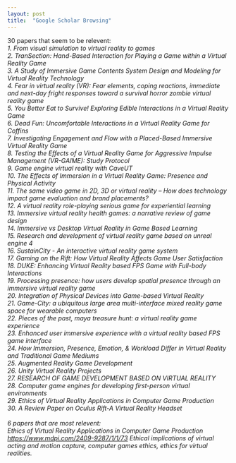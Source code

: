 ```yaml
---
layout: post
title:  "Google Scholar Browsing"
---
```

30 papers that seem to be relevent:<br>
<i> 1. From visual simulation to virtual reality to games<br>
<i> 2. TranSection: Hand-Based Interaction for Playing a Game within a Virtual Reality Game<br>
<i> 3. A Study of Immersive Game Contents System Design and Modeling for Virtual Reality Technology<br>
<i> 4. Fear in virtual reality (VR): Fear elements, coping reactions, immediate and next-day fright responses toward a survival horror zombie virtual reality game<br>
<i> 5. You Better Eat to Survive! Exploring Edible Interactions in a Virtual Reality Game<br>
<i> 6. Dead Fun: Uncomfortable Interactions in a Virtual Reality Game for Coffins<br>
<i> 7. Investigating Engagement and Flow with a Placed-Based Immersive Virtual Reality Game<br>
<i> 8. Testing the Effects of a Virtual Reality Game for Aggressive Impulse Management (VR-GAIME): Study Protocol<br>
<i> 9. Game engine virtual reality with CaveUT<br>
<i> 10. The Effects of Immersion in a Virtual Reality Game: Presence and Physical Activity<br>
<i> 11. The same video game in 2D,  3D or virtual reality – How does technology impact game evaluation and brand placements?<br>
<i> 12. A virtual reality role-playing serious game for experiential learning<br>
<i> 13. Immersive virtual reality health games: a narrative review of game design<br>
<i> 14. Immersive vs Desktop Virtual Reality in Game Based Learning<br>
<i> 15. Research and development of virtual reality game based on unreal engine 4<br>
<i> 16. SustainCity - An interactive virtual reality game system<br>
<i> 17. Gaming on the Rift: How Virtual Reality Affects Game User Satisfaction<br>
<i> 18. DUKE: Enhancing Virtual Reality based FPS Game with Full-body Interactions<br>
<i> 19. Processing presence: how users develop spatial presence through an immersive virtual reality game<br>
<i> 20. Integration of Physical Devices into Game-based Virtual Reality<br>
<i> 21. Game-City: a ubiquitous large area multi-interface mixed reality game space for wearable computers<br>
<i> 22. Pieces of the past, maya treasure hunt: a virtual reality game experience<br>
<i> 23. Enhanced user immersive experience with a virtual reality based FPS game interface<br>
<i> 24. How Immersion, Presence, Emotion, & Workload Differ in Virtual Reality and Traditional Game Mediums<br>
<i> 25. Augmented Reality Game Development<br>
<i> 26. Unity Virtual Reality Projects<br>
<i> 27. RESEARCH OF GAME DEVELOPMENT BASED ON VIRTUAL REALITY<br>
<i> 28. Computer game engines for developing first-person virtual environments<br>
<i> 29. Ethics of Virtual Reality Applications in Computer Game Production<br>
<i> 30. A Review Paper on Oculus Rift-A Virtual Reality Headset<br>
<br>
6 papers that are most relevent:<br>
<i>Ethics of Virtual Reality Applications in Computer Game Production <a href="url">https://www.mdpi.com/2409-9287/1/1/73</a> Ethical implications of virtual acting and motion capture, computer games ethics, ethics for virtual realities.<br>
